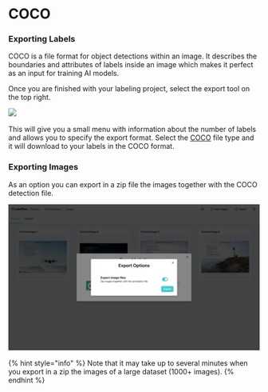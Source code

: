 # COCO

### Exporting Labels

COCO is a file format for object detections within an image. It describes the boundaries and attributes of labels inside an image which makes it perfect as an input for training AI models.

Once you are finished with your labeling project, select the export tool on the top right.

![](https://lh3.googleusercontent.com/3K_EKiUpd9e5fYxeGI078TwYKKu8QkWgj1we1kjTZLYofRfGeP-vQl7nyBdVfivbw_tL6hmFsFdc84MKDjN3s8wT2enHFHUqvZ9U1mdRQarK5qMhH9Bj9y-X_qdS4gJapFcb0zmv)

This will give you a small menu with information about the number of labels and allows you to specify the export format. Select the [COCO](https://cocodataset.org/#home) file type and it will download to your labels in the COCO format.

### Exporting Images

As an option you can export in a zip file the images together with the COCO detection file.

![](../.gitbook/assets/image%20%281%29.png)

{% hint style="info" %}
Note that  it may take up to several minutes when you export in a zip the images of a large dataset \(1000+ images\).
{% endhint %}



